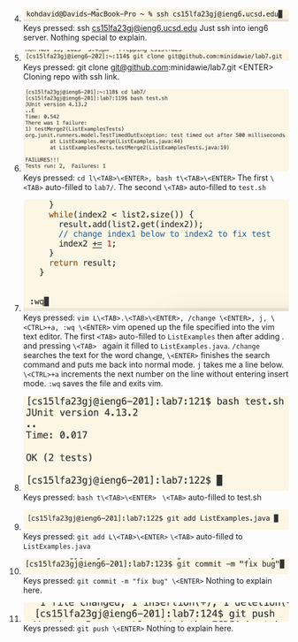 4) ![ssh](report-4-ssh.png)
   Keys pressed: ssh cs15lfa23gj@ieng6.ucsd.edu<ENTER>
   Just ssh into ieng6 server. Nothing special to explain.
   
5) ![clone](report-4-clone.png)
   Keys pressed: git clone git@github.com:minidawie/lab7.git \<ENTER>
   Cloning repo with ssh link.
   
6) ![ftest](report-4-ftest.png)
   Keys pressed: `cd l\<TAB>\<ENTER>, bash t\<TAB>\<ENTER>`
   The first `\<TAB>` auto-filled to `lab7/`. The second `\<TAB>` auto-filled to `test.sh`

7) ![codefix](report-4-code-fix.png)
   Keys pressed: `vim L\<TAB>.\<TAB>\<ENTER>, /change \<ENTER>, j, \<CTRL>+a, :wq \<ENTER>`
   vim opened up the file specified into the vim text editor. The first `<TAB>` auto-filled to `ListExamples` then after adding . and pressing `\<TAB> ` again it filled to `ListExamples.java`.
   `/change` searches the text for the word change, `\<ENTER>` finishes the search command and puts me back into normal mode. `j` takes me a line below.
  ` \<CTRL>+a` increments the next number on
   the line without entering insert mode. `:wq` saves the file and exits vim.

9) ![ptest](report-4-ptest.png)
    Keys pressed: `bash t\<TAB>\<ENTER>`
   ` \<TAB>` auto-filled to test.sh

10) ![add](report-4-gitadd.png)
    Keys pressed: `git add L\<TAB>\<ENTER>`
    `\<TAB>` auto-filled to `ListExamples.java`

11) ![commit](report-4-gitcommit.png)
    Keys pressed: `git commit -m "fix bug" \<ENTER>`
    Nothing to explain here.

12) ![push](report-4-gitpush.png)
    Keys pressed: `git push \<ENTER>`
    Nothing to explain here.
